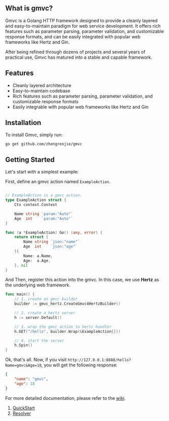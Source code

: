 ## What is gmvc?

Gmvc is a Golang HTTP framework designed to provide a cleanly layered and easy-to-maintain paradigm for web service development.
It offers rich features such as parameter parsing, parameter validation, and customizable response formats, and can be easily integrated with popular web frameworks like Hertz and Gin.

After being refined through dozens of projects and several years of practical use, Gmvc has matured into a stable and capable framework.

## Features

- Cleanly layered architecture
- Easy-to-maintain codebase
- Rich features such as parameter parsing, parameter validation, and customizable response formats
- Easily integrable with popular web frameworks like Hertz and Gin

## Installation

To install Gmvc, simply run:

```
go get github.com/zhengrenjie/gmvc
```

## Getting Started

Let's start with a simplest example:

First, define an gmvc action named `ExampleAction`.


```go

// ExampleAction is a gmvc action.
type ExampleAction struct {
	Ctx context.Context

	Name string `param:"Auto"`
	Age  int    `param:"Auto"`
}

func (a *ExampleAction) Go() (any, error) {
	return struct {
		Name string `json:"name"`
		Age  int    `json:"age"`
	}{
		Name: a.Name,
		Age:  a.Age,
	}, nil
}
```

And Then, register this action into the gmvc. In this case, we use **Hertz** as the underlying web framework.

```go
func main() {
	// 1. create an gmvc builder
	builder := gmvc_hertz.CreateGmvc4HertzBuilder()

	// 2. create a hertz server
	h := server.Default()

	// 3. wrap the gmvc action to hertz handler
	h.GET("/hello", builder.Wrap(&ExampleAction{}))

	// 4. start the server
	h.Spin()
}
```

Ok, that's all. Now, if you visit `http://127.0.0.1:8888/hello?Name=gmvc&Age=18`, you will get the following response:

```json
{
	"name": "gmvc",
	"age": 18
}
```

For more detailed documentation, please refer to the [wiki](https://github.com/zhengrenjie/gmvc/tree/main/.wiki).

1. [QuickStart](https://github.com/zhengrenjie/gmvc/tree/main/.wiki/1-QuickStart.md)
2. [Resolver](https://github.com/zhengrenjie/gmvc/tree/main/.wiki/2-Resolver.md)


